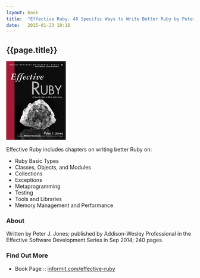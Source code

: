 ```yaml
---
layout: book
title:  "Effective Ruby: 48 Specific Ways to Write Better Ruby by Peter J. Jones"
date:   2015-01-23 10:10
---
```


## {{page.title}}

![](i/book-effective-ruby.jpeg)

Effective Ruby includes chapters on writing better Ruby on:

- Ruby Basic Types
- Classes, Objects, and Modules
- Collections
- Exceptions
- Metaprogramming
- Testing
- Tools and Libraries
- Memory Management and Performance


### About

Written by Peter J. Jones;
published by Addison-Wesley Professional in the Effective Software Development Series
in Sep 2014; 240 pages. 


### Find Out More

- Book Page :: [informit.com/effective-ruby](http://www.informit.com/store/effective-ruby-48-specific-ways-to-write-better-ruby-9780133846973)

